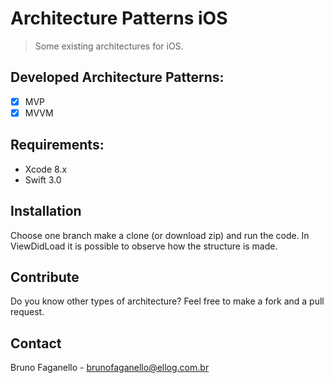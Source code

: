 # Architecture Patterns iOS
> Some existing architectures for iOS.

## Developed Architecture Patterns:
- [x] MVP
- [x] MVVM

## Requirements:
- Xcode 8.x
- Swift 3.0

## Installation
Choose one branch make a clone (or download zip) and run the code.
In ViewDidLoad it is possible to observe how the structure is made.

## Contribute
Do you know other types of architecture? Feel free to make a fork and a pull request.

## Contact
Bruno Faganello - brunofaganello@ellog.com.br
